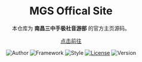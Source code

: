 <div align="center">

# MGS Offical Site

本仓库为 **南昌三中手极社音游部** 的官方主页源码。

[点击前往](https://mgs.blacksoil.top/)

![Author](https://img.shields.io/badge/Author-b1acksoil-blue.svg "Author")
![Framework](https://img.shields.io/badge/Framework-Vue%203-green.svg "Framework")
![Style](https://img.shields.io/badge/Style-Scss-red.svg "Style")
[![License](https://img.shields.io/badge/License-MIT-teal.svg "License")](https://github.com/b1acksoil/mgs-site/blob/master/LICENSE)
![Version](https://img.shields.io/badge/Version-0.1.0-royalblue.svg "Version")

</div>